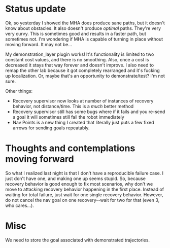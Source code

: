 # Status update

Ok, so yesterday I showed the MHA does produce sane paths, but it doesn't know about obstacles. It also doesn't produce *optimal* paths. They're very very curvy. This is sometimes good and results in a faster path, but sometimes not. I'm wondering if MHA is capable of turning in place without moving forward. It may not be...

My demonstration_layer plugin works! It's functionality is limited to two constant cost values, and there is no smoothing. Also, once a cost is decreased it stays that way forever and doesn't improve. I also need to remap the other lab because it got completely rearranged and it's fucking up localization. Or, maybe that's an opportunity to demonstrate/test? I'm not sure.

Other things:
 - Recovery supervisor now looks at number of instances of recovery behavior, not distance/time. This is a _much_ better method
 - Recovery supervisor still has some bugs where if it fails and you re-send a goal it will sometimes still fail the robot immediately
 - Nav Points is a new thing I created that literally just puts a few fixed arrows for sending goals repeatably.

# Thoughts and contemplations moving forward

So what I realized last night is that I don't have a reproducible failure case. I just don't have one, and making one up seems stupid. So, because recovery behavior is good enough to fix most scenarios, why don't we move to attacking recovery behavior happening in the first place. Instead of waiting for total failure, just wait for one single recovery behavior. However, do not cancel the nav goal on one recovery--wait for two for that (even 3, who cares...).

# Misc

We need to store the goal associated with demonstrated trajectories.

